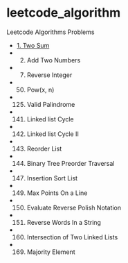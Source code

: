 # leetcode_algorithm
Leetcode Algorithms Problems

- [1. Two Sum](content/01.md)
- 2. Add Two Numbers
- 7. Reverse Integer
- 50. Pow(x, n)
- 125. Valid Palindrome
- 141. Linked list Cycle
- 142. Linked list Cycle II
- 143. Reorder List
- 144. Binary Tree Preorder Traversal
- 147. Insertion Sort List
- 149. Max Points On a Line
- 150. Evaluate Reverse Polish Notation
- 151. Reverse Words In a String
- 160. Intersection of Two Linked Lists
- 169. Majority Element
